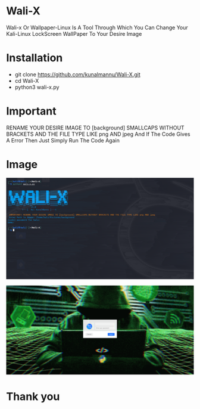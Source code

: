 # Wali-X

Wali-x Or Wallpaper-Linux Is A Tool Through Which You Can Change 
Your Kali-Linux LockScreen WallPaper To Your Desire Image 

# Installation
- git clone https://github.com/kunalmannu/Wali-X.git
- cd Wali-X
- python3 wali-x.py

# Important
RENAME YOUR DESIRE IMAGE TO [background] SMALLCAPS WITHOUT BRACKETS AND THE FILE TYPE LIKE png AND jpeg
And If The Code Gives A Error Then Just Simply Run The Code Again

# Image

![lll](https://raw.githubusercontent.com/kunalmannu/Wali-X/main/x1.png)

![lll](https://raw.githubusercontent.com/kunalmannu/Wali-X/main/x2.png)

# Thank you
